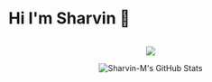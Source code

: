 
<h1 align="center" style="display: inline-block">Hi I'm Sharvin 👋</h1>


<!--tech stack icons-->
<p align="center">
  <a href="https://skillicons.dev">
    <img src="https://skillicons.dev/icons?i=cpp,python,html,js,git,react,fastapi,flask,postgresql,aws,terraform,docker,linux,grafana,opencv" />
  </a>
</p>

<p align="center">
<img src="https://github-readme-streak-stats.herokuapp.com/?user=Sharvin-M&theme=blueberry&hide_border=true" alt="Sharvin-M's GitHub Stats" />
</p>
